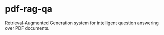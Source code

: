 # pdf-rag-qa
Retrieval-Augmented Generation system for intelligent question answering over PDF documents.
